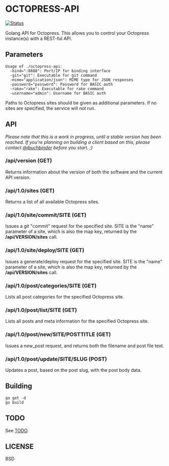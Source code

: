 # OCTOPRESS-API

[![Status](https://secure.travis-ci.org/jbuchbinder/octopress-api.png)](http://travis-ci.org/jbuchbinder/octopress-api)

Golang API for Octopress. This allows you to control your Octopress instance(s)
with a REST-ful API.

## Parameters

```
Usage of ./octopress-api:
  -bind=":8888": Port/IP for binding interface
  -git="git": Executable for git command
  -mime="application/json": MIME type for JSON responses
  -password="password": Password for BASIC auth
  -rake="rake": Executable for rake command
  -username="admin": Username for BASIC auth
```

Paths to Octopress sites should be given as additional parameters. If no sites are
specified, the service will not run.

## API

*Please note that this is a work in progress, until a stable version has been reached.
If you're planning on building a client based on this, please contact 
[@jbuchbinder](https://twitter.com/jbuchbinder) before you start. ;)*

### /api/version (GET)

Returns information about the version of both the software and the current API version.

### /api/1.0/sites (GET)

Returns a list of all available Octopress sites.

### /api/1.0/site/commit/SITE (GET)

Issues a git "commit" request for the specified site. SITE is the "name" parameter
of a site, which is also the map key, returned by the **/api/VERSION/sites** call.

### /api/1.0/site/deploy/SITE (GET)

Issues a generate/deploy request for the specified site. SITE is the "name" parameter
of a site, which is also the map key, returned by the **/api/VERSION/sites** call.

### /api/1.0/post/categories/SITE (GET)

Lists all post categories for the specified Octopress site.

### /api/1.0/post/list/SITE (GET)

Lists all posts and meta information for the specified Octopress site.

### /api/1.0/post/new/SITE/POSTTITLE (GET)

Issues a new_post request, and returns both the filename and post file text.

### /api/1.0/post/update/SITE/SLUG (POST)

Updates a post, based on the post slug, with the post body data.

## Building

```
go get -d
go build
```

## TODO

See [TODO](https://github.com/jbuchbinder/octopress-api/blob/master/TODO.md).

## LICENSE

BSD

